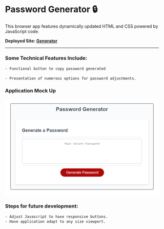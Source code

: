 # Password Generator :lock:

This browser app features dynamically updated HTML and CSS powered by JavaScript code.

**Deployed Site: [Generator](https://armandosjunior.github.io/Password-Generator/)**

---

### **Some Technical Features Include:**
```
- Functional button to copy password generated

- Presentation of numerous options for password adjustments.
```
### **Application Mock Up**
![Image of Project](./images/hw.png)

### **Steps for future development:**
```
- Adjust Javascript to have responsive buttons.
- Have application adapt to any size viewport.
```

